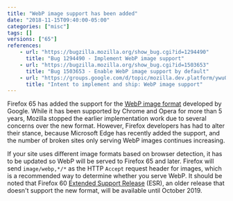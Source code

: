 ```yaml
---
title: "WebP image support has been added"
date: "2018-11-15T09:40:00-05:00"
categories: ["misc"]
tags: []
versions: ["65"]
references:
    - url: "https://bugzilla.mozilla.org/show_bug.cgi?id=1294490"
      title: "Bug 1294490 - Implement WebP image support"
    - url: "https://bugzilla.mozilla.org/show_bug.cgi?id=1503653"
      title: "Bug 1503653 - Enable WebP image support by default"
    - url: "https://groups.google.com/d/topic/mozilla.dev.platform/ywu0gzoQfRY/discussion"
      title: "Intent to implement and ship: WebP image support"
---
```

Firefox 65 has added the support for the [WebP image format](https://en.wikipedia.org/wiki/WebP) developed by Google. While it has been supported by Chrome and Opera for more than 5 years, Mozilla stopped the earlier implementation work due to several concerns over the new format. However, Firefox developers has had to alter their stance, because Microsoft Edge has recently added the support, and the number of broken sites only serving WebP images continues increasing.

If your site uses different image formats based on browser detection, it has to be updated so WebP will be served to Firefox 65 and later. Firefox will send `image/webp,*/*` as the HTTP `Accept` request header for images, which is a recommended way to determine whether you serve WebP. It should be noted that Firefox 60 [Extended Support Release](https://www.mozilla.org/firefox/organizations/) (ESR), an older release that doesn't support the new format, will be available until October 2019.
